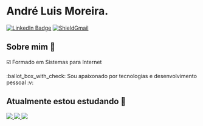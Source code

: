 # André Luis Moreira.

[![LinkedIn Badge](https://img.shields.io/badge/-LinkedIn-blue?style=for-the-badge&logo=Linkedin&logoColor=white&link=https://www.linkedin.com/in/andreluismoreirass/)](https://www.linkedin.com/in/andreluismoreirass/)
<a target="_blank" href="mailto:andreluistma@gmail.com?subject=Hello%20again"><img src="https://img.shields.io/badge/Gmail-D14836?style=for-the-badge&logo=gmail&logoColor=white" alt="ShieldGmail"/> </a>

## Sobre mim :dart:

 :ballot_box_with_check: Formado em Sistemas para Internet
<p>
 :ballot_box_with_check: Sou apaixonado por tecnologias e desenvolvimento pessoal :v:


## Atualmente estou estudando :rocket:

<a target="_blank" href="https://github.com/andreluismoreira/Chess-System-JAVA"><img src="https://img.shields.io/badge/Java-ED8B00?style=for-the-badge&logo=java&logoColor=white"/> </a>
<a target="_blank" href="https://github.com/andreluismoreira/Curso-Spring-Boot"><img src="https://img.shields.io/badge/Spring-6DB33F?style=for-the-badge&logo=spring&logoColor=white"/> </a>
<a target="_blank" href="https://github.com/andreluismoreira/ProjetoTesteIngles"><img src="https://img.shields.io/badge/Angular-DD0031?style=for-the-badge&logo=angular&logoColor=white"/> </a>

<!--
**andreluismoreira/andreluismoreira** is a ✨ _special_ ✨ repository because its `README.md` (this file) appears on your GitHub profile.

Here are some ideas to get you started:

- 🔭 I’m currently working on ...
- 🌱 I’m currently learning ...
- 👯 I’m looking to collaborate on ...
- 🤔 I’m looking for help with ...
- 💬 Ask me about ...
- 📫 How to reach me: ...
- 😄 Pronouns: ...
- ⚡ Fun fact: ...
-->
